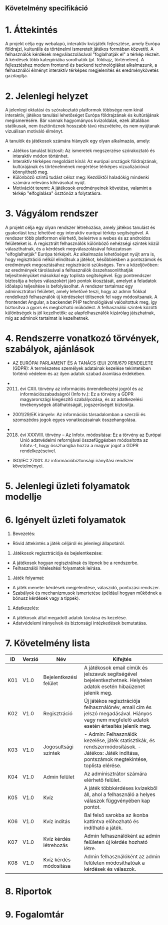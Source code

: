 ## Követelmény  specifikáció

# 1. Áttekintés
A projekt célja egy webalapú, interaktív kvízjáték fejlesztése, amely Európa földrajzi, kulturális és történelmi ismereteit játékos formában közvetíti. A felhasználók kérdések megválaszolásával "foglalhatják el" a térkép részeit. A kérdések több kategóriába sorolhatók (pl. földrajz, történelem). A fejlesztéshez modern frontend és backend technológiákat alkalmazunk, a felhasználói élményt interaktív térképes megjelenítés és eredménykövetés gazdagítja.

# 2. Jelenlegi helyzet
A jelenlegi oktatási és szórakoztató platformok többsége nem kínál interaktív, játékos tanulási lehetőséget Európa földrajzának és kultúrájának megismerésére. Bár vannak hagyományos kvízoldalak, ezek általában statikusak, nem ösztönöznek hosszabb távú részvételre, és nem nyújtanak vizuálisan motiváló élményt.

A tanulók és játékosok számára hiányzik egy olyan alkalmazás, amely:
* Játékos tanulást biztosít: Az ismeretek megszerzése szórakoztató és interaktív módon történhet.
* Interaktív térképes megoldást kínál: Az európai országok földrajzának, kultúrájának és történelmének megértése térképes vizualizációval könnyíthető meg.
* Különböző szintű tudást céloz meg: Kezdőktől haladókig mindenki számára releváns kihívásokat nyújt.
* Motivációt teremt: A játékosok eredményeinek követése, valamint a térkép "elfoglalása" ösztönöz a folytatásra.

# 3. Vágyálom rendszer
A projekt célja egy olyan rendszer létrehozása, amely játékos tanulást és gyakorlást tesz lehetővé egy interaktív európai térkép segítségével. A rendszer több platformon elérhető, beleértve a webes és az androidos felületeket is. A regisztrált felhasználók különböző nehézségi szintek közül választhatnak, és a kérdések megválaszolásával fokozatosan "elfoglalhatják" Európa térképét. Az alkalmazás lehetőséget nyújt arra is, hogy regisztráció nélkül elindítsuk a játékot, későbbiekben a pontszámok és eredmények megosztásához regisztráció szükséges.
Terv a közeljövőben: az eredmények tárolásával a felhasználók összehasonlíthatják teljesítményüket másokkal egy toplista segítségével. Egy pontrendszer biztosítja a helyes válaszokért járó pontok kiosztását, amelyet a feladatok időalapú teljesítése is befolyásolhat.
A rendszer tartalmaz egy adminisztrátori felületet, amely lehetővé teszi, hogy az admin fiókkal rendelkező felhasználók új kérdéseket töltsenek fel vagy módosítsanak. A frontendet Angular, a backendet PHP technológiával valósítottuk meg, így biztosítva a gyors és megbízható működést. A felhasználói szintek közötti különbségek is jól kezelhetők: az alapfelhasználók kizárólag játszhatnak, míg az adminok tartalmat is kezelhetnek.

# 4. Rendszerre vonatkozó törvények, szabályok, ajánlások
* AZ EURÓPAI PARLAMENT ÉS A TANÁCS (EU) 2016/679 RENDELETE (GDPR): A természetes személyek adatainak kezelése tekintetében történő védelem és az ilyen adatok szabad áramlása érdekében.

* 2011. évi CXII. törvény az információs önrendelkezési jogról és az információszabadságról (Info tv.): Ez a törvény a GDPR magyarországi kiegészítő szabályozása, és az adatkezelési tevékenységek átláthatóságát, jogszerűségét biztosítja.

* 2001/29/EK irányelv: Az információs társadalomban a szerzői és szomszédos jogok egyes vonatkozásainak összehangolása.

* 2018. évi XXXVIII. törvény – Az Infotv. módosítása: Ez a törvény az Európai Unió adatvédelmi reformjával összefüggésben módosította az Infotv.-t, hogy összhangba hozza a magyar jogot a GDPR rendelkezéseivel.

* ISO/IEC 27001: Az információbiztonsági irányítási rendszer követelményei.

# 5. Jelenlegi üzleti folyamatok modellje


# 6. Igényelt üzleti folyamatok

1. Bevezetés:
- Rövid áttekintés a játék céljáról és jelenlegi állapotáról.

1. Játékosok regisztrációja és bejelentkezése:
- A játékosok hogyan regisztrálnak és lépnek be a rendszerbe.
- Felhasználói hitelesítési folyamatok leírása.

1. Játék folyamat:
- A játék menete: kérdések megjelenítése, válaszidő, pontozási rendszer.
- Szabályok és mechanizmusok ismertetése (például hogyan működnek a bónusz kérdések vagy a tippek).

1. Adatkezelés:
- A játékosok által megadott adatok tárolása és kezelése.
- Adatvédelemi irányelvek és biztonsági intézkedések bemutatása.


# 7. Követelmény lista
ID|Verzió|Név|Kifejtés
--|------|---|--------
K01|V1.0|Bejelentkezési felület|A játékosok email címük és jelszavuk segítségével bejelentkezhetnek. Helytelen adatok esetén hibaüzenet jelenik meg.
K02|V1.0|Regisztráció|Új játékos regisztrációja felhasználónév, email cím és jelszó megadásával. Hiányos vagy nem megfelelő adatok esetén értesítés jelenik meg.
K03|V1.0|Jogosultsági szintek|- Admin: Felhasználók kezelése, játék statisztikák, és rendszermódosítások. - Játékos: Játék indítása, pontszámok megtekintése, toplista elérése.
K04|V1.0|Admin felület|Az adminisztrátor számára elérhető felület.
K05|V1.0|Kvíz|A játék többkérdéses kvízekből áll, ahol a felhasználó a helyes válaszok függvényében kap pontot.
K06|V1.0|Kvíz indítás|Bal felső sarokba az ikonba kattintva előhozható és indítható a játék.
K07|V1.0|Kvíz kérdés létrehozás|Admin felhasználóként az admin felületen új kérdés hozható létre.
K08|V1.0|Kvíz kérdés módosítása|Admin felhasználóként az admin felületen módosíthatóak a kérdések és válaszok.

# 8. Riportok


# 9. Fogalomtár


